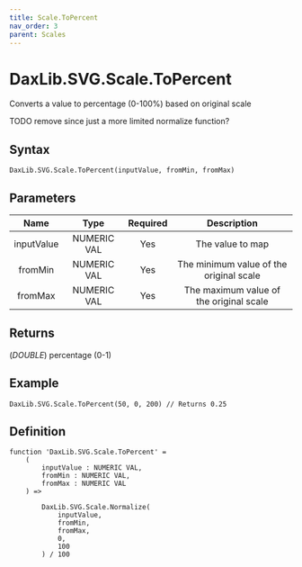 ```yaml
---
title: Scale.ToPercent
nav_order: 3
parent: Scales
---
```


# DaxLib.SVG.Scale.ToPercent

Converts a value to percentage (0-100%) based on original scale

TODO remove since just a more limited normalize function?

## Syntax

```dax
DaxLib.SVG.Scale.ToPercent(inputValue, fromMin, fromMax)
```

## Parameters

| Name       | Type        | Required | Description                         |
|:---:|:---:|:---:|:---:|
| inputValue | NUMERIC VAL | Yes      | The value to map                    |
| fromMin    | NUMERIC VAL | Yes      | The minimum value of the original scale |
| fromMax    | NUMERIC VAL | Yes      | The maximum value of the original scale |

## Returns

(*DOUBLE*) percentage (0-1)

## Example

```dax
DaxLib.SVG.Scale.ToPercent(50, 0, 200) // Returns 0.25
```

## Definition

```dax
function 'DaxLib.SVG.Scale.ToPercent' =
    (
        inputValue : NUMERIC VAL,
        fromMin : NUMERIC VAL,
        fromMax : NUMERIC VAL
    ) =>

        DaxLib.SVG.Scale.Normalize(
            inputValue,
            fromMin,
            fromMax,
            0,
            100
        ) / 100
```
